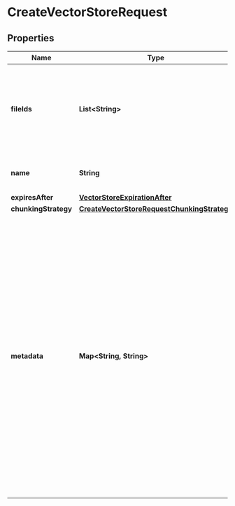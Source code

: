 

# CreateVectorStoreRequest


## Properties

| Name | Type | Description | Notes |
|------------ | ------------- | ------------- | -------------|
|**fileIds** | **List&lt;String&gt;** | A list of [File](/docs/api-reference/files) IDs that the vector store should use. Useful for tools like &#x60;file_search&#x60; that can access files. |  [optional] |
|**name** | **String** | The name of the vector store. |  [optional] |
|**expiresAfter** | [**VectorStoreExpirationAfter**](VectorStoreExpirationAfter.md) |  |  [optional] |
|**chunkingStrategy** | [**CreateVectorStoreRequestChunkingStrategy**](CreateVectorStoreRequestChunkingStrategy.md) |  |  [optional] |
|**metadata** | **Map&lt;String, String&gt;** | Set of 16 key-value pairs that can be attached to an object. This can be useful for storing additional information about the object in a structured format, and querying for objects via API or the dashboard.  Keys are strings with a maximum length of 64 characters. Values are strings with a maximum length of 512 characters.  |  [optional] |



